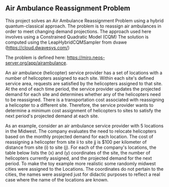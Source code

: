  ## Air Ambulance Reassignment Problem
This project solves an Air Ambulance Reassignment Problem using a hybrid quantum-classical approach. The problem is to reassign air ambulances in order to meet changing demand projections. The approach used here involves using a Constrained Quadratic Model (CQM) The solution is computed using the LeapHybridCQMSampler from dvawe (https://cloud.dwavesys.com/)

The problem is defined here: https://miro.neos-server.org/app/airambulance.

An air ambulance (helicopter) service provider has a set of locations with a number of helicopters assigned to each site. Within each site's defined service area, requests are satisfied by the helicopters assigned to that site. At the end of each time period, the service provider updates the projected demand for each site and determines whether any of the helicopters need to be reassigned. There is a transportation cost associated with reassigning a helicopter to a different site. Therefore, the service provider wants to determine a minimum cost assignment of helicopters to sites to satisfy the next period's projected demand at each site. 

As an example, consider an air ambulance service provider with 5 locations in the Midwest. The company evaluates the need to relocate helicopters based on the monthly projected demand for each location. The cost of reassigning a helicopter from site ii to site jj is $100 per kilometer of distance from site (i) to site (j). For each of the company's locations, the table below lists the (x) and (y) coordinates of the site, the number of helicopters currently assigned, and the projected demand for the next period. To make the toy example more realistic some randomly midwest cities were assigned to the Locations. The coordinates do not pertain to the cities, the names were assigned just for didactic purposes to reflect a real case where the name of the locations are known.



